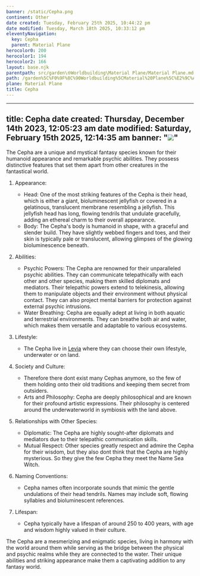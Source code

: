 ```yaml
---
banner: /static/Cepha.png
continent: Other
date created: Tuesday, February 25th 2025, 10:44:22 pm
date modified: Tuesday, March 18th 2025, 10:33:12 pm
eleventyNavigation:
  key: Cepha
  parent: Material Plane
herocolor0: 200
herocolor1: 194
herocolor2: 166
layout: base.njk
parentpath: src/garden\🌐Worldbuilding\Material Plane/Material Plane.md
path: /garden%5C%F0%9F%8C%90Worldbuilding%5CMaterial%20Plane%5C%E2%9C%A8%20Other%5CRaces/Cepha/
plane: Material Plane
title: Cepha
---
```


---
title: Cepha
date created: Thursday, December 14th 2023, 12:05:23 am
date modified: Saturday, February 15th 2025, 12:14:35 am
banner: "![](/static/Cepha.png)"
---

The Cepha are a unique and mystical fantasy species known for their humanoid appearance and remarkable psychic abilities. They possess distinctive features that set them apart from other creatures in the fantastical world. 

1. Appearance:
	
	- Head: One of the most striking features of the Cepha is their head, which is either a giant, bioluminescent jellyfish or covered in a gelatinous, translucent membrane resembling a jellyfish. This jellyfish head has long, flowing tendrils that undulate gracefully, adding an ethereal charm to their overall appearance.
	- Body: The Cepha's body is humanoid in shape, with a graceful and slender build. They have slightly webbed fingers and toes, and their skin is typically pale or translucent, allowing glimpses of the glowing bioluminescence beneath.

2. Abilities:
	
	- Psychic Powers: The Cepha are renowned for their unparalleled psychic abilities. They can communicate telepathically with each other and other species, making them skilled diplomats and mediators. Their telepathic powers extend to telekinesis, allowing them to manipulate objects and their environment without physical contact. They can also project mental barriers for protection against external psychic intrusions.
	- Water Breathing: Cepha are equally adept at living in both aquatic and terrestrial environments. They can breathe both air and water, which makes them versatile and adaptable to various ecosystems.

3. Lifestyle:
	
	- The Cepha live in [Levia](/garden/%F0%9F%8C%90Worldbuilding/Material%20Plane/%F0%9F%8C%8ALevia/Levia) where they can choose their own lifestyle, underwater or on land. 

4. Society and Culture:
	
	- Therefore there dont exist many Cephas anymore, so the few of them holding onto their old traditions and keeping them secret from outsiders.
	- Arts and Philosophy: Cepha are deeply philosophical and are known for their profound artistic expressions.  Their philosophy is centered around the underwaterworld in symbiosis with the land above.

5. Relationships with Other Species:
	
	- Diplomatic: The Cepha are highly sought-after diplomats and mediators due to their telepathic communication skills.
	- Mutual Respect: Other species greatly respect and admire the Cepha for their wisdom, but they also dont think that the Cepha are highly mysterious. So they give the few Cepha they meet the Name Sea Witch.

6. Naming Conventions:
	
	- Cepha names often incorporate sounds that mimic the gentle undulations of their head tendrils. Names may include soft, flowing syllables and bioluminescent references.

7. Lifespan:
	
	- Cepha typically have a lifespan of around 250 to 400 years, with age and wisdom highly valued in their culture.

The Cepha are a mesmerizing and enigmatic species, living in harmony with the world around them while serving as the bridge between the physical and psychic realms while they are connected to the water. Their unique abilities and striking appearance make them a captivating addition to any fantasy world.
